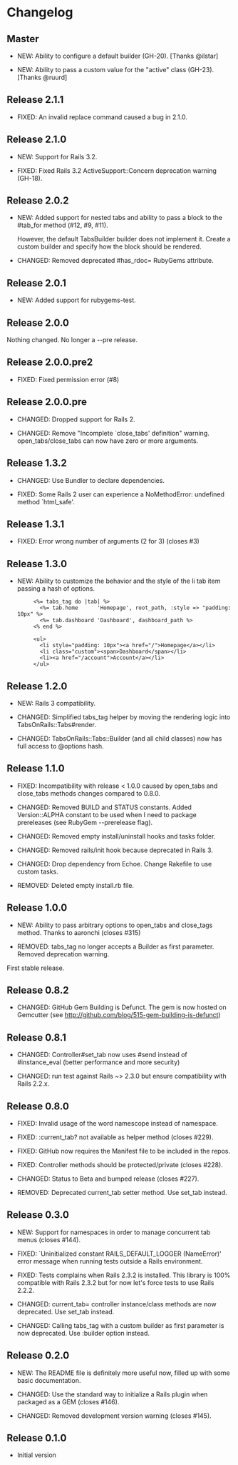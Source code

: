 # Changelog


## Master

* NEW: Ability to configure a default builder (GH-20). [Thanks @ilstar]

* NEW: Ability to pass a custom value for the "active" class (GH-23). [Thanks @ruurd]


## Release 2.1.1

* FIXED: An invalid replace command caused a bug in 2.1.0.


## Release 2.1.0

* NEW: Support for Rails 3.2.

* FIXED: Fixed Rails 3.2 ActiveSupport::Concern deprecation warning (GH-18).


## Release 2.0.2

* NEW: Added support for nested tabs and ability
  to pass a block to the #tab_for method (#12, #9, #11).

  However, the default TabsBuilder builder does not implement it.
  Create a custom builder and specify how the block should be rendered.

* CHANGED: Removed deprecated #has_rdoc= RubyGems attribute.


## Release 2.0.1

* NEW: Added support for rubygems-test.


## Release 2.0.0

Nothing changed. No longer a --pre release.


## Release 2.0.0.pre2

* FIXED: Fixed permission error (#8)


## Release 2.0.0.pre

* CHANGED: Dropped support for Rails 2.

* CHANGED: Remove "Incomplete `close_tabs' definition" warning. open_tabs/close_tabs can now have zero or more arguments.


## Release 1.3.2

* CHANGED: Use Bundler to declare dependencies.

* FIXED: Some Rails 2 user can experience a NoMethodError: undefined method `html_safe'.


## Release 1.3.1

* FIXED: Error wrong number of arguments (2 for 3) (closes #3)


## Release 1.3.0

* NEW: Ability to customize the behavior and the style of the li tab item
         passing a hash of options.

           <%= tabs_tag do |tab| %>
             <%= tab.home      'Homepage', root_path, :style => "padding: 10px" %>
             <%= tab.dashboard 'Dashboard', dashboard_path %>
           <% end %>
           
           <ul>
             <li style="padding: 10px"><a href="/">Homepage</a></li>
             <li class="custom"><span>Dashboard</span></li>
             <li><a href="/account">Account</a></li>
           </ul>


## Release 1.2.0

* NEW: Rails 3 compatibility.

* CHANGED: Simplified tabs_tag helper by moving the rendering logic into TabsOnRails::Tabs#render.

* CHANGED: TabsOnRails::Tabs::Builder (and all child classes) now has full access to @options hash.


## Release 1.1.0

* FIXED: Incompatibility with release < 1.0.0 caused by open_tabs and close_tabs methods changes compared to 0.8.0.

* CHANGED: Removed BUILD and STATUS constants. Added Version::ALPHA constant to be used when I need to package prereleases (see RubyGem --prerelease flag).

* CHANGED: Removed empty install/uninstall hooks and tasks folder.

* CHANGED: Removed rails/init hook because deprecated in Rails 3.

* CHANGED: Drop dependency from Echoe. Change Rakefile to use custom tasks.

* REMOVED: Deleted empty install.rb file.


## Release 1.0.0

* NEW: Ability to pass arbitrary options to open_tabs and close_tags method. Thanks to aaronchi (closes #315)

* REMOVED: tabs_tag no longer accepts a Builder as first parameter. Removed deprecation warning.

First stable release.


## Release 0.8.2

* CHANGED: GitHub Gem Building is Defunct. The gem is now hosted on Gemcutter (see http://github.com/blog/515-gem-building-is-defunct)


## Release 0.8.1

* CHANGED: Controller#set_tab now uses #send instead of #instance_eval (better performance and more security)

* CHANGED: run test against Rails ~> 2.3.0 but ensure compatibility with Rails 2.2.x.


## Release 0.8.0

* FIXED: Invalid usage of the word namescope instead of namespace.

* FIXED: :current_tab? not available as helper method (closes #229).

* FIXED: GitHub now requires the Manifest file to be included in the repos.

* FIXED: Controller methods should be protected/private (closes #228).

* CHANGED: Status to Beta and bumped release (closes #227).

* REMOVED: Deprecated current_tab setter method. Use set_tab instead.


## Release 0.3.0

* NEW: Support for namespaces in order to manage concurrent tab menus (closes #144).

* FIXED: `Uninitialized constant RAILS_DEFAULT_LOGGER (NameError)' error message when running tests outside a Rails environment.

* FIXED: Tests complains when Rails 2.3.2 is installed. This library is 100% compatible with Rails 2.3.2 but for now let's force tests to use Rails 2.2.2.

* CHANGED: current_tab= controller instance/class methods are now deprecated. Use set_tab instead.

* CHANGED: Calling tabs_tag with a custom builder as first parameter is now deprecated. Use :builder option instead.


## Release 0.2.0

* NEW: The README file is definitely more useful now, filled up with some basic documentation.

* CHANGED: Use the standard way to initialize a Rails plugin when packaged as a GEM (closes #146).

* CHANGED: Removed development version warning (closes #145).


## Release 0.1.0

* Initial version